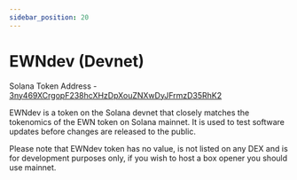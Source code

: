 ```yaml
---
sidebar_position: 20
---
```


# EWNdev (Devnet)

Solana Token Address - <a href="https://explorer.solana.com/address/3ny469XCrgopF238hcXHzDpXouZNXwDyJFrmzD35RhK2?cluster=devnet" target="_blank">3ny469XCrgopF238hcXHzDpXouZNXwDyJFrmzD35RhK2</a>

EWNdev is a token on the Solana devnet that closely matches the tokenomics of the EWN token on
Solana mainnet. It is used to test software updates before changes are released to the public.

Please note that EWNdev token has no value, is not listed on any DEX and is for development purposes only, if you wish
to host a box opener you should use mainnet.

